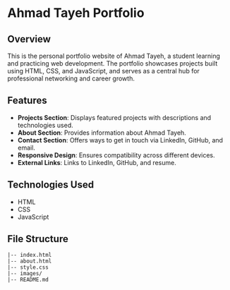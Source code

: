 # Ahmad Tayeh Portfolio

## Overview
This is the personal portfolio website of Ahmad Tayeh, a student learning and practicing web development. The portfolio showcases projects built using HTML, CSS, and JavaScript, and serves as a central hub for professional networking and career growth.

## Features
- **Projects Section**: Displays featured projects with descriptions and technologies used.
- **About Section**: Provides information about Ahmad Tayeh.
- **Contact Section**: Offers ways to get in touch via LinkedIn, GitHub, and email.
- **Responsive Design**: Ensures compatibility across different devices.
- **External Links**: Links to LinkedIn, GitHub, and resume.

## Technologies Used
- HTML
- CSS
- JavaScript

## File Structure
```
|-- index.html
|-- about.html
|-- style.css
|-- images/
|-- README.md
```
